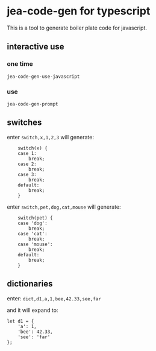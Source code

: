 # jea-code-gen for typescript

This is a tool to generate boiler plate code for javascript.

## interactive use
### one time
`jea-code-gen-use-javascript`

### use
`jea-code-gen-prompt`

## switches
enter `switch,x,1,2,3` will generate:

```
    switch(x) {
    case 1:
        break;
    case 2:
        break;
    case 3:
        break;
    default:
        break;
    }
```

enter `switch,pet,dog,cat,mouse` will generate:

```
    switch(pet) {
    case 'dog':
        break;
    case 'cat':
        break;
    case 'mouse':
        break;
    default:
        break;
    }
```

## dictionaries

enter: `dict,d1,a,1,bee,42.33,see,far`

and it will expand to:

```
let d1 = {
    'a': 1,
    'bee': 42.33,
    'see': 'far'
};
```
